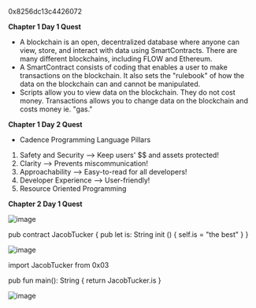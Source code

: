0x8256dc13c4426072

<b> Chapter 1 Day 1 Quest </b>
- A blockchain is an open, decentralized database where anyone can view, store, and interact with data using SmartContracts. There are many different blockchains, including FLOW and Ethereum.
- A SmartContract consists of coding that enables a user to make transactions on the blockchain. It also sets the "rulebook" of how the data on the blockchain can and cannot be manipulated.
- Scripts allow you to view data on the blockchain. They do not cost money. Transactions allows you to change data on the blockchain and costs money ie. "gas."

<b> Chapter 1 Day 2 Quest </b>
- Cadence Programming Language Pillars
 1. Safety and Security --> Keep users' $$ and assets protected!
 2. Clarity --> Prevents miscommunication!
 3. Approachability --> Easy-to-read for all developers!
 4. Developer Experience --> User-friendly!
 5. Resource Oriented Programming

<b> Chapter 2 Day 1 Quest </b>

![image](https://user-images.githubusercontent.com/104751516/167507952-e67f0586-3b8d-4408-b388-aafd85f28830.png)

pub contract JacobTucker {
  pub let is: String
  init () {
    self.is = "the best"
  }
}

![image](https://user-images.githubusercontent.com/104751516/167507899-73cb7aaa-f7e2-42ce-905d-42f8b3d461bb.png)

import JacobTucker from 0x03

pub fun main(): String {
  return JacobTucker.is
}

![image](https://user-images.githubusercontent.com/104751516/167507739-6fec588c-f323-429f-a39d-c35ae1abd31c.png)
